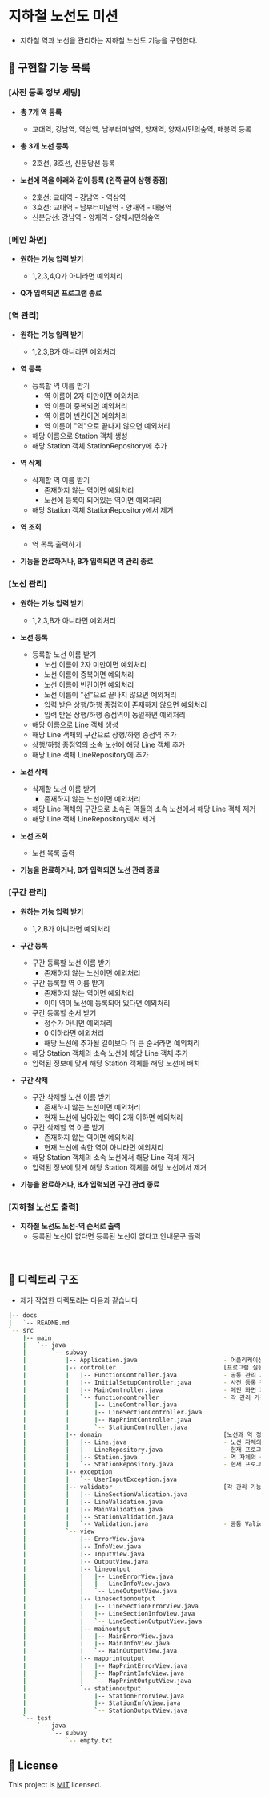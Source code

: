 # 지하철 노선도 미션
- 지하철 역과 노선을 관리하는 지하철 노선도 기능을 구현한다.

## 🤞 구현할 기능 목록
### [사전 등록 정보 세팅]
- __총 7개 역 등록__ 
    - 교대역, 강남역, 역삼역, 남부터미널역, 양재역, 양재시민의숲역, 매봉역 등록

- __총 3개 노선 등록__
    - 2호선, 3호선, 신분당선 등록 

- __노선에 역을 아래와 같이 등록 (왼쪽 끝이 상행 종점)__ 
   - 2호선: 교대역 - 강남역 - 역삼역
   - 3호선: 교대역 - 남부터미널역 - 양재역 - 매봉역
   - 신분당선: 강남역 - 양재역 - 양재시민의숲역

### [메인 화면]
- __원하는 기능 입력 받기__
    - 1,2,3,4,Q가 아니라면 예외처리

- __Q가 입력되면 프로그램 종료__

### [역 관리]
- __원하는 기능 입력 받기__
    - 1,2,3,B가 아니라면 예외처리
    
- __역 등록__
    - 등록할 역 이름 받기
        - 역 이름이 2자 미만이면 예외처리
        - 역 이름이 중복되면 예외처리
        - 역 이름이 빈칸이면 예외처리
        - 역 이름이 "역"으로 끝나지 않으면 예외처리
    - 해당 이름으로 Station 객체 생성
    - 해당 Station 객체 StationRepository에 추가
    
- __역 삭제__
    - 삭제할 역 이름 받기
        - 존재하지 않는 역이면 예외처리
        - 노선에 등록이 되어있는 역이면 예외처리
    - 해당 Station 객체 StationRepository에서 제거
        
- __역 조회__
    - 역 목록 출력하기

- __기능을 완료하거나, B가 입력되면 역 관리 종료__
    
### [노선 관리]
- __원하는 기능 입력 받기__
    - 1,2,3,B가 아니라면 예외처리
    
- __노선 등록__
    - 등록할 노선 이름 받기
        - 노선 이름이 2자 미만이면 예외처리
        - 노선 이름이 중복이면 예외처리
        - 노선 이름이 빈칸이면 예외처리
        - 노선 이름이 "선"으로 끝나지 않으면 예외처리
        - 입력 받은 상행/하행 종점역이 존재하지 않으면 예외처리
        - 입력 받은 상행/하행 종점역이 동일하면 예외처리
    - 해당 이름으로 Line 객체 생성
    - 해당 Line 객체의 구간으로 상행/하행 종점역 추가
    - 상행/하행 종점역의 소속 노선에 해당 Line 객체 추가
    - 해당 Line 객체 LineRepository에 추가 
    
- __노선 삭제__
    - 삭제할 노선 이름 받기
        - 존재하지 않는 노선이면 예외처리
    - 해당 Line 객체의 구간으로 소속된 역들의 소속 노선에서 해당 Line 객체 제거 
    - 해당 Line 객체 LineRepository에서 제거
        
- __노선 조회__
    - 노선 목록 출력
    
- __기능을 완료하거나, B가 입력되면 노선 관리 종료__

### [구간 관리]
- __원하는 기능 입력 받기__
    - 1,2,B가 아니라면 예외처리
    
- __구간 등록__
    - 구간 등록할 노선 이름 받기
        - 존재하지 않는 노선이면 예외처리
    - 구간 등록할 역 이름 받기
        - 존재하지 않는 역이면 예외처리
        - 이미 역이 노선에 등록되어 있다면 예외처리
    - 구간 등록할 순서 받기
        - 정수가 아니면 예외처리
        - 0 이하라면 예외처리
        - 해당 노선에 추가될 길이보다 더 큰 순서라면 예외처리
    - 해당 Station 객체의 소속 노선에 해당 Line 객체 추가
    - 입력된 정보에 맞게 해당 Station 객체를 해당 노선에 배치
    
- __구간 삭제__
    - 구간 삭제할 노선 이름 받기
        - 존재하지 않는 노선이면 예외처리
        - 현재 노선에 남아있는 역이 2개 이하면 예외처리
    - 구간 삭제할 역 이름 받기
        - 존재하지 않는 역이면 예외처리
        - 현재 노선에 속한 역이 아니라면 예외처리
    - 해당 Station 객체의 소속 노선에서 해당 Line 객체 제거
    - 입력된 정보에 맞게 해당 Station 객체를 해당 노선에서 제거
    
- __기능을 완료하거나, B가 입력되면 구간 관리 종료__

### [지하철 노선도 출력]
- __지하철 노선도 노선-역 순서로 출력__
    - 등록된 노선이 없다면 등록된 노선이 없다고 안내문구 출력

<br>

## 📜 디렉토리 구조
- 제가 작업한 디렉토리는 다음과 같습니다
```bash
|-- docs
|   `-- README.md
`-- src
    |-- main
    |   `-- java
    |       `-- subway
    |           |-- Application.java                        - 어플리케이션을 실행
    |           |-- controller                              [프로그램 실행에 필요한 domain-view 연결]
    |           |   |-- FunctionController.java             - 공통 관리 기능 (부모 클래스)
    |           |   |-- InitialSetupController.java         - 사전 등록 정보를 초기 설정
    |           |   |-- MainController.java                 - 메인 화면 기능에 필요한 domain-view 연결
    |           |   `-- functioncontroller                  - 각 관리 기능들에 대한 domain-view를 연결
    |           |       |-- LineController.java             
    |           |       |-- LineSectionController.java      
    |           |       |-- MapPrintController.java         
    |           |       `-- StationController.java          
    |           |-- domain                                  [노선과 역 정보를 저장 및 관리]
    |           |   |-- Line.java                           - 노선 자체의 생성, 노선 소속의 역에 대한 CRUD 제공
    |           |   |-- LineRepository.java                 - 현재 프로그램에 등록된 노선 관리
    |           |   |-- Station.java                        - 역 자체의 생성, 역이 소속된 노선들의 목록 관리 
    |           |   `-- StationRepository.java              - 현재 프로그램에 등록된 역 관리
    |           |-- exception
    |           |   `-- UserInputException.java
    |           |-- validator                               [각 관리 기능들에 필요한 Validation 제공]
    |           |   |-- LineSectionValidation.java          
    |           |   |-- LineValidation.java                 
    |           |   |-- MainValidation.java                 
    |           |   |-- StationValidation.java              
    |           |   `-- Validation.java                     - 공통 Validation (부모 클래스)
    |           `-- view
    |               |-- ErrorView.java
    |               |-- InfoView.java
    |               |-- InputView.java
    |               |-- OutputView.java
    |               |-- lineoutput
    |               |   |-- LineErrorView.java
    |               |   |-- LineInfoView.java
    |               |   `-- LineOutputView.java
    |               |-- linesectionoutput
    |               |   |-- LineSectionErrorView.java
    |               |   |-- LineSectionInfoView.java
    |               |   `-- LineSectionOutputView.java
    |               |-- mainoutput
    |               |   |-- MainErrorView.java
    |               |   |-- MainInfoView.java
    |               |   `-- MainOutputView.java
    |               |-- mapprintoutput
    |               |   |-- MapPrintErrorView.java
    |               |   |-- MapPrintInfoView.java
    |               |   `-- MapPrintOutputView.java
    |               `-- stationoutput
    |                   |-- StationErrorView.java
    |                   |-- StationInfoView.java
    |                   `-- StationOutputView.java
    `-- test
        `-- java
            `-- subway
                `-- empty.txt

```

## 📝 License

This project is [MIT](https://github.com/woowacourse/java-subway-map-precourse/blob/master/LICENSE.md) licensed.

